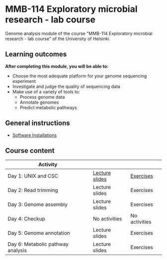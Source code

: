 # MMB-114 Exploratory microbial research - lab course

Genome analysis module of the course "MMB-114 Exploratory microbial research - lab course" of the University of Helsinki.

## Learning outcomes

**After completing this module, you will be able to:**
* Choose the most adequate platform for your genome sequencing experiment
* Investigate and judge the quality of sequencing data
* Make use of a variety of tools to:
    * Process genome data
    * Annotate genomes
    * Predict metabolic pathways

## General instructions

* [Software Installations](00-software-installations.md)

## Course content

Activity                          |                                                |                                 |
--------------------------------- | ---------------------------------------------- | ------------------------------- |
Day 1: UNIX and CSC               | [Lecture slides](lectures/01_UNIX_and_CSC.pdf) | [Exercises](01-UNIX-and-CSC.md) |
Day 2: Read trimming              | Lecture slides                                 | Exercises                       |
Day 3: Genome assembly            | Lecture slides                                 | Exercises                       |
Day 4: Checkup                    | No activities                                  | No activities                   |
Day 5: Genome annotation          | Lecture slides                                 | Exercises                       |
Day 6: Metabolic pathway analysis | Lecture slides                                 | Exercises                       |

<!-- * [Extra activities: mapping and RAST](07-Extra-activities.md) -->
